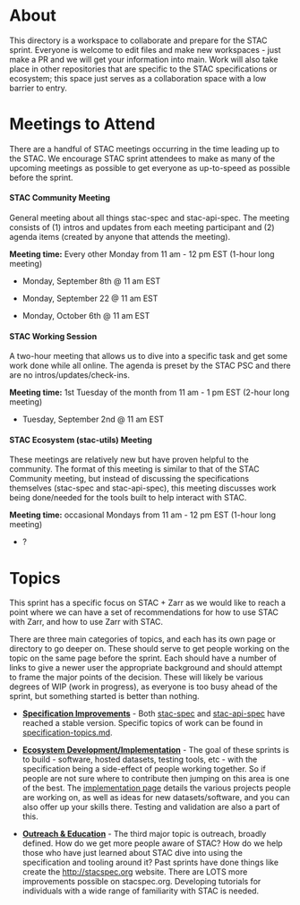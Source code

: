 # About

This directory is a workspace to collaborate and prepare for the STAC sprint. Everyone is welcome
to edit files and make new workspaces - just make a PR and we will get your information into main. Work will also take place
in other repositories that are specific to the STAC specifications or ecosystem; this space just serves as a collaboration space
with a low barrier to entry.

# Meetings to Attend

There are a handful of STAC meetings occurring in the time leading up to the STAC. We encourage STAC sprint attendees to make as many of the upcoming meetings as possible to get everyone as up-to-speed as possible before the sprint.

#### STAC Community Meeting

General meeting about all things stac-spec and stac-api-spec. The meeting consists of (1) intros and updates from each meeting participant and (2) agenda items (created by anyone that attends the meeting).

**Meeting time:** Every other Monday from 11 am - 12 pm EST (1-hour long meeting)

- Monday, September 8th @ 11 am EST

- Monday, September 22 @ 11 am EST

- Monday, October 6th @ 11 am EST

#### STAC Working Session

A two-hour meeting that allows us to dive into a specific task and get some work done while all online. The agenda is preset by the STAC PSC and there are no intros/updates/check-ins.

**Meeting time:** 1st Tuesday of the month from 11 am - 1 pm EST (2-hour long meeting)

- Tuesday, September 2nd @ 11 am EST

#### STAC Ecosystem (stac-utils) Meeting

These meetings are relatively new but have proven helpful to the community. The format of this meeting is similar to that of the STAC Community meeting, but instead of discussing the specifications themselves (stac-spec and stac-api-spec), this meeting discusses work being done/needed for the tools built to help interact with STAC.

**Meeting time:** occasional Mondays from 11 am - 12 pm EST (1-hour long meeting)

- ?

# Topics

This sprint has a specific focus on STAC + Zarr as we would like to reach a point where we can have a set of recommendations for how to use STAC with Zarr, and how to use Zarr with STAC.

There are three main categories of topics, and each has its own page or directory to go deeper on. These should serve
to get people working on the topic on the same page before the sprint. Each should have a number of links to give a newer
user the appropriate background and should attempt to frame the major points of the decision. These will likely be various
degrees of WIP (work in progress), as everyone is too busy ahead of the sprint, but something started is better than nothing.

* **[Specification Improvements](specification-topics.md)** - Both [stac-spec](https://github.com/radiantearth/stac-spec) and [stac-api-spec](https://github.com/radiantearth/stac-api-spec) have reached a stable version. Specific topics of work can be found in [specification-topics.md](specification-topics.md).

* **[Ecosystem Development/Implementation](implementation-topics.md)** - The goal of these sprints is to build - software, hosted datasets, testing
tools, etc - with the specification being a side-effect of people working together. So if people are not sure where to
contribute then jumping on this area is one of the best. The [implementation page](implementation-topics.md) details the various
projects people are working on, as well as ideas for new datasets/software, and you can also offer up your skills there.
Testing and validation are also a part of this.

* **[Outreach & Education](outreach-and-education-topics.md)** - The third major topic is outreach, broadly defined. How do we get more people aware
of STAC? How do we help those who have just learned about STAC dive into using the specification and tooling around it? Past sprints have done
things like create the http://stacspec.org website. There are LOTS
more improvements possible on stacspec.org. Developing tutorials for individuals with a wide range of familiarity with STAC is needed.
